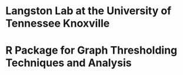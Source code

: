 # Langston Lab at the University of Tennessee Knoxville 
# R Package for Graph Thresholding Techniques and Analysis
